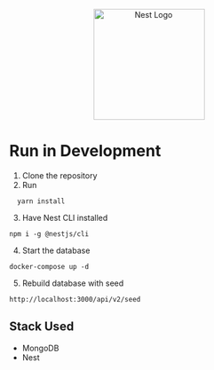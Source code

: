 <p align="center">
  <a href="http://nestjs.com/" target="blank"><img src="https://nestjs.com/img/logo-small.svg" width="200" alt="Nest Logo" /></a>
</p>

# Run in Development

1. Clone the repository
2. Run
```
  yarn install
```
3. Have Nest CLI installed
```
npm i -g @nestjs/cli
```
4. Start the database
```
docker-compose up -d
```
5. Rebuild database with seed
```
http://localhost:3000/api/v2/seed
```

## Stack Used
* MongoDB
* Nest